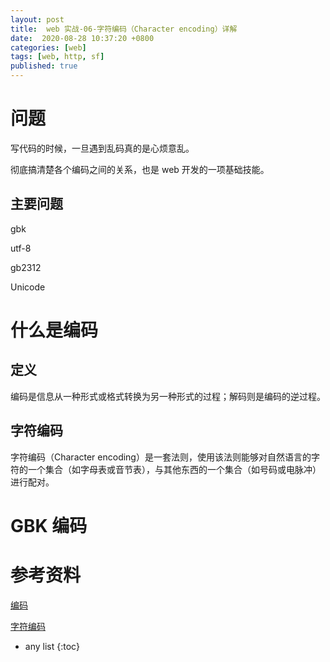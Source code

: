 ```yaml
---
layout: post
title:  web 实战-06-字符编码（Character encoding）详解
date:  2020-08-28 10:37:20 +0800
categories: [web]
tags: [web, http, sf]
published: true
---
```


# 问题

写代码的时候，一旦遇到乱码真的是心烦意乱。

彻底搞清楚各个编码之间的关系，也是 web 开发的一项基础技能。

## 主要问题

gbk

utf-8

gb2312

Unicode

# 什么是编码

## 定义

编码是信息从一种形式或格式转换为另一种形式的过程；解码则是编码的逆过程。

## 字符编码

字符编码（Character encoding）是一套法则，使用该法则能够对自然语言的字符的一个集合（如字母表或音节表），与其他东西的一个集合（如号码或电脉冲）进行配对。




# GBK 编码


# 参考资料

[编码](https://zh.wikipedia.org/wiki/%E7%BC%96%E7%A0%81)

[字符编码](https://zh.wikipedia.org/wiki/%E5%AD%97%E7%AC%A6%E7%BC%96%E7%A0%81)

* any list
{:toc}